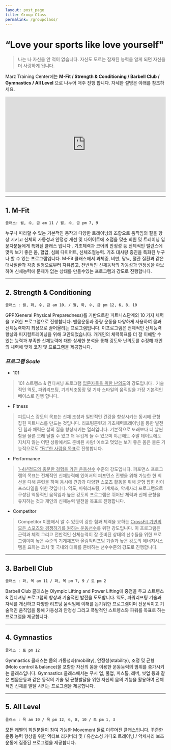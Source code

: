 ```yaml
---
layout: post_page
title: Group Class
permalink: /groupclass/
---
```


“Love your sports like love yourself"
==============================================

>나는 나 자신을 안 적이 없습니다. 자신도 모르는 잠재된 능력을 알게 되면 자신을 더 사랑하게 됩니다.

Marz Training Center에는 **M-Fit / Strength & Conditioning / Barbell Club / Gymnastics / All Level** 으로 나누어 매주 진행 합니다. 자세한 설명은 아래를 참조하세요.

  <iframe src="https://trello.com/b/aDYUGNig.html" height="300" width="100%" allowfullscreen="" frameborder="0">Loding...</iframe>

---


## 1. M-Fit 

` 클래스: 월, 수, 금 am 11 / 월, 수, 금 pm 7, 9 `

누구나 따라할 수 있는 기본적인 동작과 다양한 트레이닝의 조합으로 움직임의 질을 향상 시키고 신체의 가동성과 안정성 개선 및 다이어트에 초점을 맞춘 회원 및 트레이닝 입문자분들에게 특화된 클래스 입니다 . 기초체력과 코어의 안정성 등 전체적인 밸런스에 맞춰 보기 좋은 몸, 혈압, 심폐 다이어트, 신체조절능력. 기초 대사량 증진을 특화된 누구나 할 수 있는 프로그램입니다. M-Fit 클래스에서 과체중, 비만, 당뇨, 혈관 질환과 같은 대사질환과 각종 질병으로부터 자유롭고, 전반적인 신체동작의 가동성과 안정성을 확보하여 신체능력에 문제가 없는 상태를 만들수있는 프로그램과 강도로 진행합니다.


---


## 2. Strength & Conditioning

` 클래스 : 월, 화, 수, 금 am 10, / 월, 화, 수, 금 pm 12, 6, 8, 10 `

GPP(General Physical Preparedness)를 기반으로한 피트니스단계의 10 가지 체력을 고려한 프로그램으로 진행합니다. 맨몸운동과 중량 운동을 다양하게 사용하여 몸과 신체능력까지 최상으로 끌어올리는 프로그램입니다. 이프로그램은 전체적인 신체능력 향상과 피지컬트레이닝을 위해 고안되었습니다. 개개인의 체력목표를 더 잘 이해할 수 있는 능력과 부족한 신체능력에 대한 상세한 분석을 통해 강도와 난의도를 수정해 개인의 체력에 맞게 코칭 및 프로그램을 제공합니다.

### *프로그램 Scale* 

  - 101
  >101 스트렝스 & 컨디셔닝 프로그램 <u>입문자들을 위한 난의도</u>의 강도입니다 . 기술적인 역도, 파워리프팅, 기계체조동장 및 기타 스타일의 움직임을 가장 기본적인 베이스로 진행 합니다.


  - Fitness
  >피트니스 강도의 목표는 신체 조성과 일반적인 건강을 향상시키는 동시에 균형 잡힌 피트니스를 만드는 것입니다. 리프팅훈련과 기초체력트레이닝을 통한 발전된 힘과 체력은 삶의 질을 향상시키는 열쇠입니다. 기본적으로 또래보다 더 날씬함을 물론 오래 달릴 수 있고 더 무겁게 들 수 있으며 야근에도 주말 데이트에도 지치지 않는 어떤 상황에서도 준비된 사람! 예쁘고 멋있는 보기 좋은 몸은 물론 기능적으로도 <u>“Fit”한 사람을 목표</u>로 진행합니다. 


  - Performance
  ><u>1-4년정도의 충분한 경험을 가진 운동선수</u> 수준의 강도입니다. 퍼포먼스 프로그램의 목표는 전체적인 신체능력에 있어서의 퍼포먼스 진행을 위해 가능한 한 최선을 다해 훈련을 하며 동시에 건강과 다양한 스포츠 활동을 위해 균형 잡힌 라이프스타일을 위한 것입니다. 역도, 파워리프팅, 기계체조, 악세사리 프로그램으로 구성된 역동적인 움직임과 높은 강도의 프로그램은 뛰어난 체력과 신체 균형을 유지하는 것과 개인의 신체능력 발전을 목표로 진행합니다.


  - Competitor
  >Competitor 이름에서 알 수 있듯이 강한 힘과 체력을 요하는 <u>CrossFit 기반의 모든 스포츠와 경쟁하기를 원하는 운동선수</u>를 위한 강도입니다. 이 프로그램은 근력과 체력 그리고 전반적인 신체능력이 잘 준비된 상태의 선수들을 위한 프로그램이며 높은 수준의 기계체조와 올림픽리프팅 기술과 높은 강도의 에너지시스템을 요하는 코치 및 국내외 대회를 준비하는 선수수준의 강도로 진행합니다. 


---


## 3. Barbell Club

` 클래스 : 화, 목 am 11 / 화, 목 pm 7, 9 / 토 pm 2 `

Barbell Club 클래스는 Olympic Lifting and Power Lifting에 중점을 두고 스트렝스 & 컨디셔닝 프로그램의 향상과 기술적인 발전을 도모합니다. 역도, 파워리프팅 기술과 자세를 개선하고 다양한 리프팅 움직임에 이해를 돕기위한 프로그램이며 전문적이고 기술적인 움직임을 통해 가동성과 안정성 그리고 폭발적인 스트렝스와 파워를 목표로 하는 프로그램을 제공합니다.


---


## 4. Gymnastics

` 클래스 : 토 pm 12 `

Gymnastics 클래스는 몸의 가동성과(mobility), 안정성(stability), 조정 및 균형(Moto control & balance)을 포함한 자신의 몸을 이용한 운동능력의 범위를 증가시키는 클래스입니다. Gymnastics 클래스에서는 푸시 업, 풀업, 피스톨, 레버, 씻업 등과 같은 맨몸운동과 같은 동작의 기술 및 균형발달을 위한 자신의 몸의 기능을 활용하여 전체적인 신체를 발달 시키는 프로그램을 제공합니다.


---


## 5. All Level

` 클래스 : 목 am 10 / 목 pm 12, 6, 8, 10 / 토 pm 1, 3 `

모든 레벨의 회원분들이 참여 가능한 Movement 들로 이루어진 클래스입니다. 꾸준한 운동 능력 향상을 위한 엑티브 리커버리 및 / 유산소성 카디오 트레이닝 / 악세사리 보조운동에 집중된 프로그램을 제공합니다.



